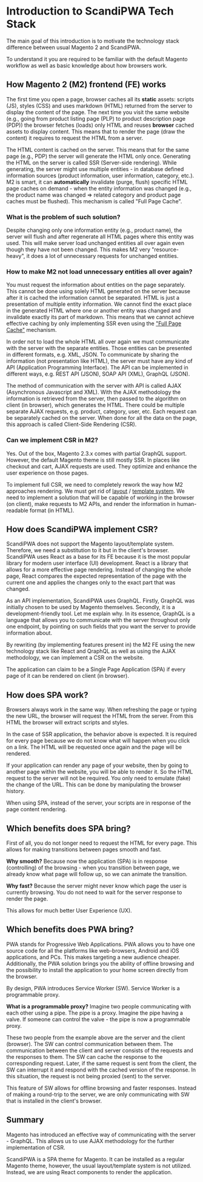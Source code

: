 # Introduction to ScandiPWA Tech Stack

The main goal of this introduction is to motivate the technology stack difference between usual Magento 2 and ScandiPWA.

To understand it you are required to be familiar with the default Magento workflow as well as basic knowledge about how browsers work.

## How Magento 2 (M2) frontend (FE) works

The first time you open a page, browser caches all its **static** assets: scripts (JS), styles (CSS) and uses markdown (HTML) returned from the server to display the content of the page. The next time you visit the same website (e.g., going from product listing page (PLP) to product description page (PDP)) the browser fetches (loads) only HTML and reuses **browser** cached assets to display content. This means that to render the page (draw the content) it requires to request the HTML from a server.

The HTML content is cached on the server. This means that for the same page (e.g., PDP) the server will generate the HTML only once. Generating the HTML on the server is called SSR (Server-side rendering). While generating, the server might use multiple entities - in database defined information sources (product information, user information, category, etc.). M2 is smart, it can **automatically** invalidate (purge, flush) specific HTML page caches on demand - when the entity information was changed (e.g., the product name was changed => related category and product page caches must be flushed). This mechanism is called "Full Page Cache".

### What is the problem of such solution?

Despite changing only one information entity (e.g., product name), the server will flush and after regenerate all HTML pages where this entity was used. This will make server load unchanged entities all over again even though they have not been changed. This makes M2 very "resource-heavy", it does a lot of unnecessary requests for unchanged entities.

### How to make M2 not load unnecessary entities all over again?

You must request the information about entities on the page separately. This cannot be done using solely HTML generated on the server because after it is cached the information cannot be separated. HTML is just a presentation of multiple entity information. We cannot find the exact place in the generated HTML where one or another entity was changed and invalidate exactly its part of markdown. This means that we cannot achieve effective caching by only implementing SSR even using the ["Full Page Cache"](https://docs.magento.com/m2/ee/user_guide/system/cache-full-page.html) mechanism.

In order not to load the whole HTML all over again we must communicate with the server with the separate entities. Those entities can be presented in different formats, e.g. XML, JSON. To communicate by sharing the information (not presentation like HTML), the server must have any kind of API (Application Programming Interface). The API can be implemented in different ways, e.g. REST API (JSON), SOAP API (XML), GraphQL (JSON).

The method of communication with the server with API is called AJAX (Asynchronous Javascript and XML). With the AJAX methodology the information is retrieved from the server, then passed to the algorithm on client (in browser), which generates the HTML. There could be multiple separate AJAX requests, e.g. product, category, user, etc. Each request can be separately cached on the server. When done for all the data on the page, this approach is called Client-Side Rendering (CSR).

### Can we implement CSR in M2?

Yes. Out of the box, Magento 2.3.x comes with partial GraphQL support. However, the default Magento theme is still mostly SSR. In places like checkout and cart, AJAX requests are used. They optimize and enhance the user experience on those pages.

To implement full CSR, we need to completely rework the way how M2 approaches rendering. We must get rid of [layout](https://devdocs.magento.com/guides/v2.3/frontend-dev-guide/layouts/layout-overview.html) / [template system](https://devdocs.magento.com/guides/v2.3/frontend-dev-guide/templates/template-overview.html). We need to implement a solution that will be capable of working in the browser (on client), make requests to M2 APIs, and render the information in human-readable format (in HTML).


## How does ScandiPWA implement CSR?

ScandiPWA does not support the Magento layout/template system. Therefore, we need a substitution to it but in the client's browser. ScandiPWA uses React as a base for its FE because it is the most popular library for modern user interface (UI) development. React is a library that allows for a more effective page rendering. Instead of changing the whole page, React compares the expected representation of the page with the current one and applies the changes only to the exact part that was changed.

As an API implementation, ScandiPWA uses GraphQL. Firstly, GraphQL was initially chosen to be used by Magento themselves. Secondly, it is a development-friendly tool. Let me explain why. In its essence, GraphQL is a language that allows you to communicate with the server throughout only one endpoint, by pointing on such fields that you want the server to provide information about.

By rewriting (by implementing features present in) the M2 FE using the new technology stack like React and QraphQL as well as using the AJAX methodology, we can implement a CSR on the website.

The application can claim to be a Single Page Application (SPA) if every page of it can be rendered on client (in browser).

## How does SPA work?

Browsers always work in the same way. When refreshing the page or typing the new URL, the browser will request the HTML from the server. From this HTML the browser will extract scripts and styles.

In the case of SSR application, the behavior above is expected. It is required for every page because we do not know what will happen when you click on a link. The HTML will be requested once again and the page will be rendered.

If your application can render any page of your website, then by going to another page within the website, you will be able to render it. So the HTML request to the server will not be required. You only need to emulate (fake) the change of the URL. This can be done by manipulating the browser history.

When using SPA, instead of the server, your scripts are in response of the page content rendering.

## Which benefits does SPA bring?

First of all, you do not longer need to request the HTML for every page. This allows for making transitions between pages smooth and fast.

**Why smooth?** Because now the application (SPA) is in response (controlling) of the browsing - when you transition between page, we already know what page will follow up, so we can animate the transition.

**Why fast?** Because the server might never know which page the user is currently browsing. You do not need to wait for the server response to render the page.

This allows for much better User Experience (UX).

## Which benefits does PWA bring?

PWA stands for Progressive Web Applications. PWA allows you to have one source code for all the platforms like web-browsers, Android and iOS applications, and PCs. This makes targeting a new audience cheaper. Additionally, the PWA solution brings you the ability of offline browsing and the possibility to install the application to your home screen directly from the browser.

By design, PWA introduces Service Worker (SW). Service Worker is a programmable proxy.

**What is a programmable proxy?** Imagine two people communicating with each other using a pipe. The pipe is a proxy. Imagine the pipe having a valve. If someone can control the valve - the pipe is now a programmable proxy.

These two people from the example above are the server and the client (browser). The SW can control communication between them. The communication between the client and server consists of the requests and the responses to them. The SW can cache the response to the corresponding request. Later, if the same request is sent from the client, the SW can interrupt it and respond with the cached version of the response. In this situation, the request is not being proxied (sent) to the server.

This feature of SW allows for offline browsing and faster responses. Instead of making a round-trip to the server, we are only communicating with SW that is installed in the client's browser.

## Summary

Magento has introduced an effective way of communicating with the server - GraphQL. This allows us to use AJAX methodology for the further implementation of CSR.

ScandiPWA is a SPA theme for Magento. It can be installed as a regular Magento theme, however, the usual layout/template system is not utilized. Instead, we are using React components to render the application.

